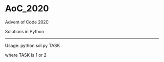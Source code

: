 # AoC_2020
Advent of Code 2020

Solutions in Python

------

Usage: python sol.py TASK

where TASK is 1 or 2
